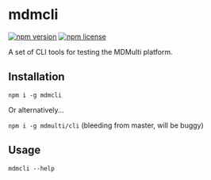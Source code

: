 # mdmcli

[![npm version](https://img.shields.io/npm/v/mdmcli)](https://www.npmjs.com/package/mdmcli)
[![npm license](https://img.shields.io/npm/l/mdmcli)](https://www.npmjs.com/package/mdmcli)

A set of CLI tools for testing the MDMulti platform.

## Installation

`npm i -g mdmcli`

Or alternatively...

`npm i -g mdmulti/cli` (bleeding from master, will be buggy)

## Usage

`mdmcli --help`
